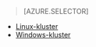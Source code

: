 > [AZURE.SELECTOR]
- [Linux-kluster](../articles/hdinsight/hdinsight-hbase-tutorial-get-started-linux.md)
- [Windows-kluster](../articles/hdinsight/hdinsight-hbase-tutorial-get-started.md)



<!--HONumber=Jun16_HO2-->


